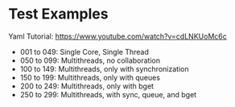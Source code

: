 Test Examples
=================

Yaml Tutorial: <https://www.youtube.com/watch?v=cdLNKUoMc6c>

* 001 to 049: Single Core, Single Thread
* 050 to 099: Multithreads, no collaboration
* 100 to 149: Multithreads, only with synchronization
* 150 to 199: Multithreads, only with queues
* 200 to 249: Multithreads, only with bget
* 250 to 299: Multithreads, with sync, queue, and bget
